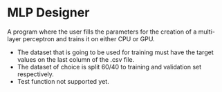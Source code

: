 # MLP Designer

A program where the user fills the parameters for the creation of a multi-layer perceptron and trains it on either CPU or GPU.

- The dataset that is going to be used for training must have the target values on the last column of the .csv file.
- The dataset of choice is split 60/40 to training and validation set respectively.
- Test function not supported yet.